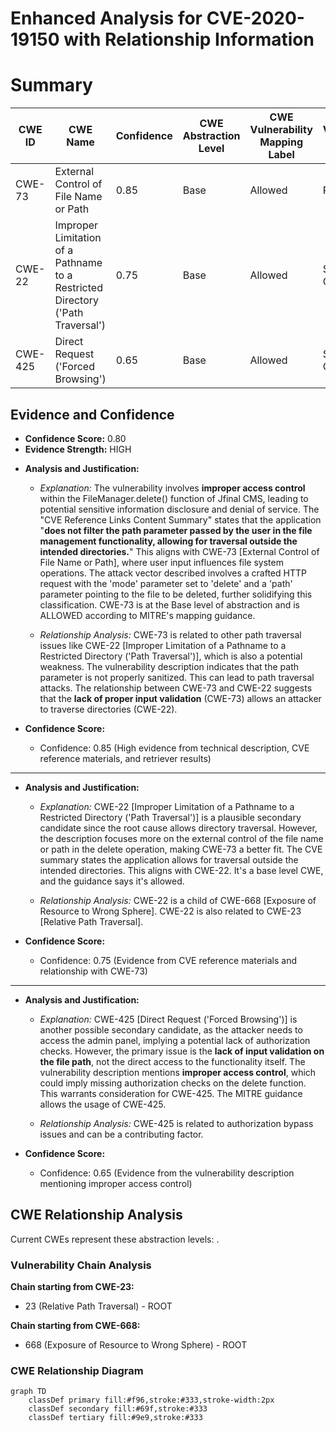 # Enhanced Analysis for CVE-2020-19150 with Relationship Information

# Summary
| CWE ID | CWE Name | Confidence | CWE Abstraction Level | CWE Vulnerability Mapping Label | CWE-Vulnerability Mapping Notes |
|---|---|---|---|---|---|
| CWE-73 | External Control of File Name or Path | 0.85 | Base | Allowed | Primary |
| CWE-22 | Improper Limitation of a Pathname to a Restricted Directory ('Path Traversal') | 0.75 | Base | Allowed | Secondary Candidate |
| CWE-425 | Direct Request ('Forced Browsing') | 0.65 | Base | Allowed | Secondary Candidate |

## Evidence and Confidence

*   **Confidence Score:** 0.80
*   **Evidence Strength:** HIGH

- **Analysis and Justification:**  
  - *Explanation:* The vulnerability involves **improper access control** within the FileManager.delete() function of Jfinal CMS, leading to potential sensitive information disclosure and denial of service. The "CVE Reference Links Content Summary" states that the application "**does not filter the path parameter passed by the user in the file management functionality, allowing for traversal outside the intended directories.**" This aligns with CWE-73 [External Control of File Name or Path], where user input influences file system operations. The attack vector described involves a crafted HTTP request with the 'mode' parameter set to 'delete' and a 'path' parameter pointing to the file to be deleted, further solidifying this classification. CWE-73 is at the Base level of abstraction and is ALLOWED according to MITRE's mapping guidance.
  
  - *Relationship Analysis:* CWE-73 is related to other path traversal issues like CWE-22 [Improper Limitation of a Pathname to a Restricted Directory ('Path Traversal')], which is also a potential weakness. The vulnerability description indicates that the path parameter is not properly sanitized. This can lead to path traversal attacks. The relationship between CWE-73 and CWE-22 suggests that the **lack of proper input validation** (CWE-73) allows an attacker to traverse directories (CWE-22).

- **Confidence Score:**  
  - Confidence: 0.85 (High evidence from technical description, CVE reference materials, and retriever results)

---
- **Analysis and Justification:**  
  - *Explanation:* CWE-22 [Improper Limitation of a Pathname to a Restricted Directory ('Path Traversal')] is a plausible secondary candidate since the root cause allows directory traversal. However, the description focuses more on the external control of the file name or path in the delete operation, making CWE-73 a better fit. The CVE summary states the application allows for traversal outside the intended directories. This aligns with CWE-22. It's a base level CWE, and the guidance says it's allowed.
  
  - *Relationship Analysis:* CWE-22 is a child of CWE-668 [Exposure of Resource to Wrong Sphere]. CWE-22 is also related to CWE-23 [Relative Path Traversal].

- **Confidence Score:**  
  - Confidence: 0.75 (Evidence from CVE reference materials and relationship with CWE-73)

---
- **Analysis and Justification:**  
  - *Explanation:* CWE-425 [Direct Request ('Forced Browsing')] is another possible secondary candidate, as the attacker needs to access the admin panel, implying a potential lack of authorization checks. However, the primary issue is the **lack of input validation on the file path**, not the direct access to the functionality itself. The vulnerability description mentions **improper access control**, which could imply missing authorization checks on the delete function. This warrants consideration for CWE-425. The MITRE guidance allows the usage of CWE-425.
  
  - *Relationship Analysis:* CWE-425 is related to authorization bypass issues and can be a contributing factor.

- **Confidence Score:**  
  - Confidence: 0.65 (Evidence from the vulnerability description mentioning improper access control)


## CWE Relationship Analysis

Current CWEs represent these abstraction levels: .


### Vulnerability Chain Analysis

**Chain starting from CWE-23:**
- 23 (Relative Path Traversal) - ROOT


**Chain starting from CWE-668:**
- 668 (Exposure of Resource to Wrong Sphere) - ROOT



### CWE Relationship Diagram

```mermaid
graph TD
    classDef primary fill:#f96,stroke:#333,stroke-width:2px
    classDef secondary fill:#69f,stroke:#333
    classDef tertiary fill:#9e9,stroke:#333
```
